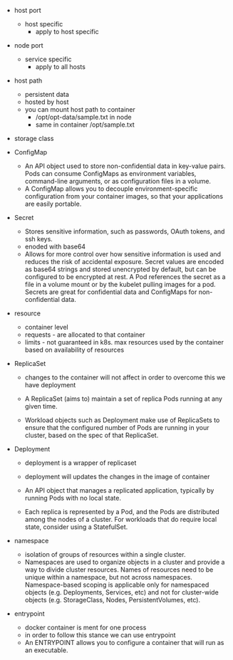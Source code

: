 * host port 
  * host specific
    * apply to host specific
* node port 
  * service specific 
    * apply to all hosts
* host path
  * persistent data 
  * hosted by host
  * you can mount host path to container 
    * /opt/opt-data/sample.txt in node
    * same in container /opt/sample.txt

* storage class

* ConfigMap
  * An API object used to store non-confidential data in key-value pairs. Pods can consume ConfigMaps as environment variables, command-line arguments, or as configuration files in a volume.
  * A ConfigMap allows you to decouple environment-specific configuration from your container images, so that your applications are easily portable.

* Secret
  * Stores sensitive information, such as passwords, OAuth tokens, and ssh keys. 
  * enoded with base64
  * Allows for more control over how sensitive information is used and reduces the risk of accidental exposure. Secret values are encoded as base64 strings and stored unencrypted by default, but can be configured to be encrypted at rest. A Pod references the secret as a file in a volume mount or by the kubelet pulling images for a pod. Secrets are great for confidential data and ConfigMaps for non-confidential data.

* resource 
  * container level
  * requests - are allocated to that container 
  * limits - not guaranteed in k8s. max resources used by the container based on availability of resources

* ReplicaSet
  * changes to the container will not affect in order to overcome this we have deployment
  
  * A ReplicaSet (aims to) maintain a set of replica Pods running at any given time.
  * Workload objects such as Deployment make use of ReplicaSets to ensure that the configured number of Pods are running in your cluster, based on the spec of that ReplicaSet.


* Deployment
  * deployment is a wrapper of replicaset 
  * deployment will updates the changes in the image of container 
  
  * An API object that manages a replicated application, typically by running Pods with no local state.
  * Each replica is represented by a Pod, and the Pods are distributed among the nodes of a cluster. For workloads that do require local state, consider using a StatefulSet.


* namespace
  * isolation of groups of resources within a single cluster.
  * Namespaces are used to organize objects in a cluster and provide a way to divide cluster resources. Names of resources need to be unique within a namespace, but not across namespaces. Namespace-based scoping is applicable only for namespaced objects (e.g. Deployments, Services, etc) and not for cluster-wide objects (e.g. StorageClass, Nodes, PersistentVolumes, etc).

* entrypoint 
  * docker container is ment for one process
  * in order to follow this stance we can use entrypoint
  * An ENTRYPOINT allows you to configure a container that will run as an executable.


